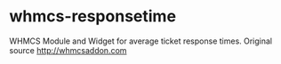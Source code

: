 whmcs-responsetime
==================

WHMCS Module and Widget for average ticket response times.  Original source http://whmcsaddon.com